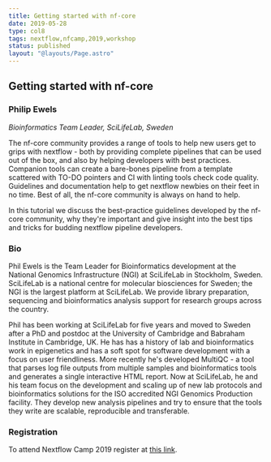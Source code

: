 ```yaml
---
title: Getting started with nf-core
date: 2019-05-28
type: col8
tags: nextflow,nfcamp,2019,workshop
status: published
layout: "@layouts/Page.astro"
---
```


## Getting started with nf-core

### Philip Ewels
*Bioinformatics Team Leader, SciLifeLab, Sweden*

The nf-core community provides a range of tools to help new users get to grips with nextflow - both by providing complete pipelines that can be used out of the box, and also by helping developers with best practices. Companion tools can create a bare-bones pipeline from a template scattered with TO-DO pointers and CI with linting tools check code quality. Guidelines and documentation help to get nextflow newbies on their feet in no time. Best of all, the nf-core community is always on hand to help.

In this tutorial we discuss the best-practice guidelines developed by the nf-core community, why they're important and give insight into the best tips and tricks for budding nextflow pipeline developers.


### Bio

Phil Ewels is the Team Leader for Bioinformatics development at the National Genomics Infrastructure (NGI) at SciLifeLab in Stockholm, Sweden. SciLifeLab is a national centre for molecular biosciences for Sweden; the NGI is the largest platform at SciLifeLab. We provide library preparation, sequencing and bioinformatics analysis support for research groups across the country.

Phil has been working at SciLifeLab for five years and moved to Sweden after a PhD and postdoc at the University of Cambridge and Babraham Institute in Cambridge, UK. He has has a history of lab and bioinformatics work in epigenetics and has a soft spot for software development with a focus on user friendliness. More recently he's developed MultiQC - a tool that parses log file outputs from multiple samples and bioinformatics tools and generates a single interactive HTML report. Now at SciLifeLab, he and his team focus on the development and scaling up of new lab protocols and bioinformatics solutions for the ISO accredited NGI Genomics Production facility. They develop new analysis pipelines and try to ensure that the tools they write are scalable, reproducible and transferable.

### Registration

To attend Nextflow Camp 2019 register at [this link](https://www.crg.eu/en/event/coursescrg-nextflow-2019).
